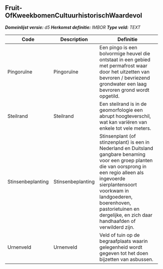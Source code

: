 ﻿## Fruit-OfKweekbomenCultuurhistorischWaardevol

*__Domeinlijst versie:__ d5*
*__Herkomst definitie:__ IMBOR*
*__Type veld:__ TEXT*

|__Code__ |__Description__ |__Definitie__	|
|	---	|	---	|   ---	| 
| Pingoruïne | Pingoruïne | Een pingo is een bolvormige heuvel die ontstaat in een gebied met permafrost waar door het uitzetten van bevroren / bevriezend grondwater een laag bevroren grond wordt opgetild. |
| Steilrand | Steilrand | Een steilrand is in de geomorfologie een abrupt hoogteverschil, wat kan variëren van enkele tot vele meters. |
| Stinsenbeplanting | Stinsenbeplanting | Stinsenplant (of stinzenplant) is een in Nederland en Duitsland gangbare benaming voor een groep planten die van oorsprong in een regio alleen als ingevoerde sierplantensoort voorkwam in landgoederen, boerenhoven, pastorietuinen en dergelijke, en zich daar handhaafden of verwilderd zijn. |
| Urnenveld | Urnenveld | Veld of tuin op de begraafplaats waarin gelegenheid wordt gegeven tot het doen bijzetten van asbussen. |
